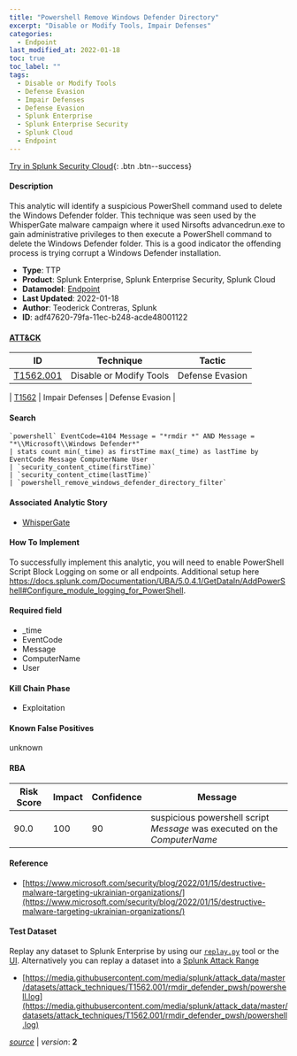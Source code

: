 ```yaml
---
title: "Powershell Remove Windows Defender Directory"
excerpt: "Disable or Modify Tools, Impair Defenses"
categories:
  - Endpoint
last_modified_at: 2022-01-18
toc: true
toc_label: ""
tags:
  - Disable or Modify Tools
  - Defense Evasion
  - Impair Defenses
  - Defense Evasion
  - Splunk Enterprise
  - Splunk Enterprise Security
  - Splunk Cloud
  - Endpoint
---
```




[Try in Splunk Security Cloud](https://www.splunk.com/en_us/cyber-security.html){: .btn .btn--success}

#### Description

This analytic will identify a suspicious PowerShell command used to delete the Windows Defender folder. This technique was seen used by the WhisperGate malware campaign where it used Nirsofts advancedrun.exe to gain administrative privileges to then execute a PowerShell command to delete the Windows Defender folder. This is a good indicator the offending process is trying corrupt a Windows Defender installation.

- **Type**: TTP
- **Product**: Splunk Enterprise, Splunk Enterprise Security, Splunk Cloud
- **Datamodel**: [Endpoint](https://docs.splunk.com/Documentation/CIM/latest/User/Endpoint)
- **Last Updated**: 2022-01-18
- **Author**: Teoderick Contreras, Splunk
- **ID**: adf47620-79fa-11ec-b248-acde48001122


#### [ATT&CK](https://attack.mitre.org/)

| ID          | Technique   | Tactic         |
| ----------- | ----------- |--------------- |
| [T1562.001](https://attack.mitre.org/techniques/T1562/001/) | Disable or Modify Tools | Defense Evasion |

| [T1562](https://attack.mitre.org/techniques/T1562/) | Impair Defenses | Defense Evasion |

#### Search

```
`powershell` EventCode=4104 Message = "*rmdir *" AND Message = "*\\Microsoft\\Windows Defender*" 
| stats count min(_time) as firstTime max(_time) as lastTime by EventCode Message ComputerName User 
| `security_content_ctime(firstTime)` 
| `security_content_ctime(lastTime)` 
| `powershell_remove_windows_defender_directory_filter` 
```

#### Associated Analytic Story
* [WhisperGate](/stories/whispergate)


#### How To Implement
To successfully implement this analytic, you will need to enable PowerShell Script Block Logging on some or all endpoints. Additional setup here https://docs.splunk.com/Documentation/UBA/5.0.4.1/GetDataIn/AddPowerShell#Configure_module_logging_for_PowerShell.

#### Required field
* _time
* EventCode
* Message
* ComputerName
* User


#### Kill Chain Phase
* Exploitation


#### Known False Positives
unknown


#### RBA

| Risk Score  | Impact      | Confidence   | Message      |
| ----------- | ----------- |--------------|--------------|
| 90.0 | 100 | 90 | suspicious powershell script $Message$ was executed on the $ComputerName$ |




#### Reference

* [https://www.microsoft.com/security/blog/2022/01/15/destructive-malware-targeting-ukrainian-organizations/](https://www.microsoft.com/security/blog/2022/01/15/destructive-malware-targeting-ukrainian-organizations/)



#### Test Dataset
Replay any dataset to Splunk Enterprise by using our [`replay.py`](https://github.com/splunk/attack_data#using-replaypy) tool or the [UI](https://github.com/splunk/attack_data#using-ui).
Alternatively you can replay a dataset into a [Splunk Attack Range](https://github.com/splunk/attack_range#replay-dumps-into-attack-range-splunk-server)

* [https://media.githubusercontent.com/media/splunk/attack_data/master/datasets/attack_techniques/T1562.001/rmdir_defender_pwsh/powershell.log](https://media.githubusercontent.com/media/splunk/attack_data/master/datasets/attack_techniques/T1562.001/rmdir_defender_pwsh/powershell.log)



[*source*](https://github.com/splunk/security_content/tree/develop/detections/endpoint/powershell_remove_windows_defender_directory.yml) \| *version*: **2**